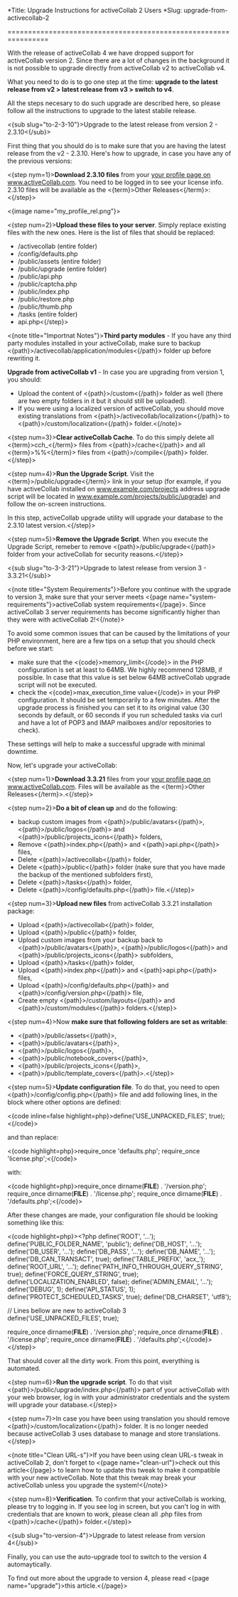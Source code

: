 *Title: Upgrade Instructions for activeCollab 2 Users
*Slug: upgrade-from-activecollab-2

================================================================

With the release of activeCollab 4 we have dropped support for activeCollab version 2. Since there are a lot of changes in the background it is not possible to upgrade directly from activeCollab v2 to activeCollab v4. 

What you need to do is to go one step at the time: **upgrade to the latest release from v2 > latest release from v3 > switch to v4**.

All the steps necesary to do such upgrade are described here, so please follow all the instructions to upgrade to the latest stabile release.

<{sub slug="to-2-3-10"}>Upgrade to the latest release from version 2 - 2.3.10<{/sub}>

First thing that you should do is to make sure that you are having the latest release from the v2 - 2.3.10. Here's how to upgrade, in case you have any of the previous versions:

<{step nym=1}>**Download 2.3.10 files** from your <a href=https://www.activecollav.com/my-profile>your profile page on www.activeCollab.com</a>. You need to be logged in to see your license info. 2.3.10 files will be available as the <{term}>Other Releases<{/term}>:<{/step}>

<{image name="my_profile_rel.png"}>

<{step num=2}>**Upload these files to your server**. Simply replace existing files with the new ones. Here is the list of files that should be replaced:

- /activecollab (entire folder)
- /config/defaults.php
- /public/assets (entire folder)
- /public/upgrade (entire folder)
- /public/api.php
- /public/captcha.php
- /public/index.php
- /public/restore.php
- /public/thumb.php
- /tasks (entire folder)
- api.php<{/step}>

<{note title="Importnat Notes"}>**Third party modules** - If you have any third party modules installed in your activeCollab, make sure to backup <{path}>/activecollab/application/modules<{/path}> folder up before rewriting it.

**Upgrade from activeCollab v1** - In case you are upgrading from version 1, you should:

- Upload the content of <{path}>/custom<{/path}> folder as well (there are two empty folders in it but it should still be uploaded).
- If you were using a localized version of activeCollab, you should move existing translations from <{path}>/activecollab/localization<{/path}> to <{path}>/custom/localization<{/path}> folder.<{/note}>

<{step num=3}>**Clear activeCollab Cache**. To do this simply delete all <{term}>cch_<{/term}> files from <{path}>/cache<{/path}> and all <{term}>%%<{/term}> files from <{path}>/compile<{/path}> folder.<{/step}>

<{step num=4}>**Run the Upgrade Script**. Visit the <{term}>/public/upgrade<{/term}> link in your setup (for example, if you have activeCollab installed on www.example.com/projects address upgrade script will be located in www.example.com/projects/public/upgrade) and follow the on-screen instructions. 

In this step, activeCollab upgrade utility will upgrade your database to the 2.3.10 latest version.<{/step}>

<{step num=5}>**Remove the Upgrade Script**. When you execute the Upgrade Script, remeber to remove <{path}>/public/upgrade<{/path}> folder from your activeCollab for security reasons.<{/step}>

<{sub slug="to-3-3-21"}>Upgrade to latest release from version 3 - 3.3.21<{/sub}>

<{note title="System Requirements"}>Before you continue with the upgrade to version 3, make sure that your server meets <{page name="system-requirements"}>activeCollab system requirements<{/page}>. Since activeCollab 3 server requirements has become significantly higher than they were with activeCollab 2!<{/note}>

To avoid some common issues that can be caused by the limitations of your PHP environment, here are a few tips on a setup that you should check before we start:

- make sure that the <{code}>memory_limit<{/code}> in the PHP configuration is set at least to 64MB. We highly recommend 128MB, if possible. In case that this value is set below 64MB activeCollab upgrade script will not be executed.
- check the <{code}>max_execution_time value<{/code}> in your PHP configuration. It should be set temporarily to a few minutes. After the upgrade process is finished you can set it to its original value (30 seconds by default, or 60 seconds if you run scheduled tasks via curl and have a lot of POP3 and IMAP mailboxes and/or repositories to check).

These settings will help to make a successful upgrade with minimal downtime.

Now, let's upgrade your activeCollab:

<{step num=1}>**Download 3.3.21** files from your <a href=https://www.activecollav.com/my-profile>your profile page on www.activeCollab.com</a>. Files will be available as the <{term}>Other Releases<{/term}>.<{/step}>

<{step num=2}>**Do a bit of clean up** and do the following:

- backup custom images from <{path}>/public/avatars<{/path}>, <{path}>/public/logos<{/path}> and <{path}>/public/projects_icons<{/path}> folders,
- Remove <{path}>index.php<{/path}> and <{path}>api.php<{/path}> files,
- Delete <{path}>/activecollab<{/path}> folder,
- Delete <{path}>/public<{/path}> folder (nake sure that you have made the backup of the mentioned subfolders first),
- Delete <{path}>/tasks<{/path}> folder,
- Delete <{path}>/config/defaults.php<{/path}> file.<{/step}>

<{step num=3}>**Upload new files** from activeCollab 3.3.21 installation package:

- Upload <{path}>/activecollab<{/path}> folder,
- Upload <{path}>/public<{/path}> folder,
- Upload custom images from your backup back to <{path}>/public/avatars<{/path}>, <{path}>/public/logos<{/path}> and <{path}>/public/projects_icons<{/path}> subfolders,
- Upload <{path}>/tasks<{/path}> folder,
- Upload <{path}>index.php<{/path}> and <{path}>api.php<{/path}> files,
- Upload <{path}>/config/defaults.php<{/path}> and <{path}>/config/version.php<{/path}> file,
- Create empty <{path}>/custom/layouts<{/path}> and <{path}>/custom/modules<{/path}> folders.<{/step}>

<{step num=4}>Now **make sure that following folders are set as writable**:

- <{path}>/public/assets<{/path}>,
- <{path}>/public/avatars<{/path}>,
- <{path}>/public/logos<{/path}>,
- <{path}>/public/notebook_covers<{/path}>,
- <{path}>/public/projects_icons<{/path}>,
- <{path}>/public/template_covers<{/path}>.<{/step}>

<{step num=5}>**Update configuration file**. To do that, you need to open <{path}>/config/config.php<{/path}> file and add following lines, in the block where other options are defined:

<{code inline=false highlight=php}>define('USE_UNPACKED_FILES', true);<{/code}>

and than replace:

<{code highlight=php}>require_once 'defaults.php';
require_once 'license.php';<{/code}>

with:

<{code highlight=php}>require_once dirname(__FILE__) . '/version.php';
require_once dirname(__FILE__) . '/license.php';
require_once dirname(__FILE__) . '/defaults.php';<{/code}>

After these changes are made, your configuration file should be looking something like this:

<{code highlight=php}><?php
  define('ROOT', '…'); 
  define('PUBLIC_FOLDER_NAME', 'public'); 
  define('DB_HOST', '…'); 
  define('DB_USER', '…'); 
  define('DB_PASS', '…'); 
  define('DB_NAME', '…'); 
  define('DB_CAN_TRANSACT', true); 
  define('TABLE_PREFIX', 'acx_'); 
  define('ROOT_URL', '…'); 
  define('PATH_INFO_THROUGH_QUERY_STRING', true); 
  define('FORCE_QUERY_STRING', true); 
  define('LOCALIZATION_ENABLED', false); 
  define('ADMIN_EMAIL', '…'); 
  define('DEBUG', 1); 
  define('API_STATUS', 1); 
  define('PROTECT_SCHEDULED_TASKS', true); 
  define('DB_CHARSET', 'utf8'); 

  // Lines bellow are new to activeCollab 3  
  define('USE_UNPACKED_FILES', true);

  require_once dirname(__FILE__) . '/version.php';
  require_once dirname(__FILE__) . '/license.php';
  require_once dirname(__FILE__) . '/defaults.php';<{/code}><{/step}>

  That should cover all the dirty work. From this point, everything is automated. 

  <{step num=6}>**Run the upgrade script**. To do that visit <{path}>/public/upgrade/index.php<{/path}> part of your activeCollab with your web browser, log in with your administrator credentials and the system will upgrade your database.<{/step}>

<{step num=7}>In case you have been using translation you should remove <{path}>/custom/localization<{/path}> folder. It is no longer needed because activeCollab 3 uses database to manage and store translations.<{/step}>

<{note title="Clean URL-s"}>If you have been using clean URL-s tweak in activeCollab 2, don't forget to <{page name="clean-url"}>check out this article<{/page}> to learn how to update this tweak to make it compatible with your new activeCollab. Note that this tweak may break your activeCollab unless you upgrade the system!<{/note}>

<{step num=8}>**Verification**. To confirm that your activeCollab is working, please try to logging in. If you see log in screen, but you can't log in with credentials that are known to work, please clean all .php files from <{path}>/cache<{/path}> folder.<{/step}>

<{sub slug="to-version-4"}>Upgrade to latest release from version 4<{/sub}>

Finally, you can use the auto-upgrade tool to switch to the version 4 automaytically.

To find out more about the upgrade to version 4, please read <{page name="upgrade"}>this article.<{/page}>	
